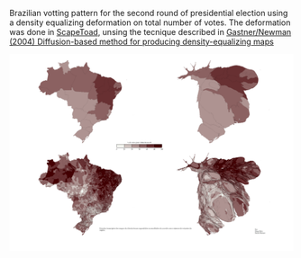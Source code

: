 Brazilian votting pattern for the second round of presidential election using a density equalizing deformation on total number of votes. The deformation was done in [ScapeToad](http://scapetoad.choros.ch/), unsing the tecnique described in [ Gastner/Newman (2004) Diffusion-based method for producing density-equalizing maps](http://www.pnas.org/content/101/20/7499.full)

![](final_v2.png)
